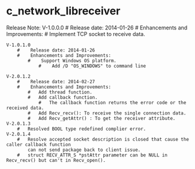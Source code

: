 c_network_libreceiver
=====================

Release Note:
    V-1.0.0.0
        #    Release date: 2014-01-26
        #    Enhancements and Improvements:
            #    Implement TCP socket to receive data.

    V-1.0.1.0
        #    Release date: 2014-01-26
        #    Enhancements and Improvements:
            #    Support Windows OS platform.
                #    Add /D "OS_WINDOWS" to command line

    V-2.0.1.2
        #    Release date: 2014-02-27
        #    Enhancements and Improvements:
            #   Add thread function.
            #   Add callback function.
                #   The callback function returns the error code or the received data.
            #   Add Recv_recv(): To receive the single connection data.
            #   Add Recv_getAttr() : To get the receiver attribute.
    V-2.0.1.3
        #   Resolved BOOL type redefined complier error.
    V-2.0.1.4
        #   Resolve accepted socket description is closed that cause the caller callback function
            can not send package back to client issue.
        #   struct RECV_ATTR_S *pstAttr parameter can be NULL in Recv_recv() but can't in Recv_open().